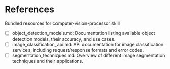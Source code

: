 # References

Bundled resources for computer-vision-processor skill

- [ ] object_detection_models.md: Documentation listing available object detection models, their accuracy, and use cases.
- [ ] image_classification_api.md: API documentation for image classification services, including request/response formats and error codes.
- [ ] segmentation_techniques.md: Overview of different image segmentation techniques and their applications.
